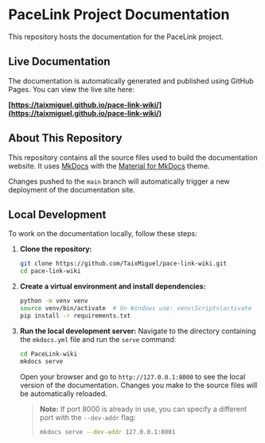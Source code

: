 # PaceLink Project Documentation

This repository hosts the documentation for the PaceLink project.

## Live Documentation

The documentation is automatically generated and published using GitHub Pages. You can view the live site here:

**[https://taixmiguel.github.io/pace-link-wiki/](https://taixmiguel.github.io/pace-link-wiki/)**

## About This Repository

This repository contains all the source files used to build the documentation website. It uses [MkDocs](https://www.mkdocs.org/) with the [Material for MkDocs](https://squidfunk.github.io/mkdocs-material/) theme.

Changes pushed to the `main` branch will automatically trigger a new deployment of the documentation site.

## Local Development

To work on the documentation locally, follow these steps:

1.  **Clone the repository:**
    ```bash
    git clone https://github.com/TaixMiguel/pace-link-wiki.git
    cd pace-link-wiki
    ```

2.  **Create a virtual environment and install dependencies:**
    ```bash
    python -m venv venv
    source venv/bin/activate  # On Windows use: venv\Scripts\activate
    pip install -r requirements.txt
    ```

3.  **Run the local development server:**
    Navigate to the directory containing the `mkdocs.yml` file and run the `serve` command:
    ```bash
    cd PaceLink-wiki
    mkdocs serve
    ```

    Open your browser and go to `http://127.0.0.1:8000` to see the local version of the documentation. Changes you make to the source files will be automatically reloaded.

    > **Note:** If port 8000 is already in use, you can specify a different port with the `--dev-addr` flag:
    > ```bash
    > mkdocs serve --dev-addr 127.0.0.1:8001
    > ```
